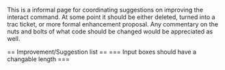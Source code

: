 This is a informal page for coordinating suggestions on improving the interact command.  At some point it should be either deleted, turned into a trac ticket, or more formal enhancement proposal.  Any commentary on the nuts and bolts of what code should be changed would be appreciated as well.

== Improvement/Suggestion list ==
=== Input boxes should have a changable length ===
